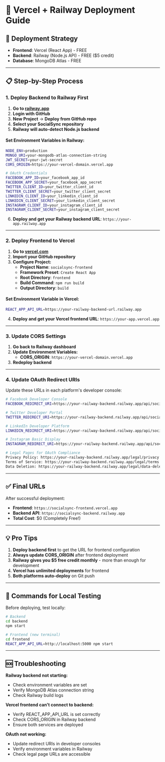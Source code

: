 # 🚀 Vercel + Railway Deployment Guide

## 🎯 **Deployment Strategy**
- **Frontend**: Vercel (React App) - FREE
- **Backend**: Railway (Node.js API) - FREE ($5 credit)
- **Database**: MongoDB Atlas - FREE

---

## 📋 **Step-by-Step Process**

### **1. Deploy Backend to Railway First**

1. **Go to [railway.app](https://railway.app)**
2. **Login with GitHub**
3. **New Project** → **Deploy from GitHub repo**
4. **Select your SocialSync repository**
5. **Railway will auto-detect Node.js backend**

#### **Set Environment Variables in Railway:**
```bash
NODE_ENV=production
MONGO_URI=your-mongodb-atlas-connection-string
JWT_SECRET=your-jwt-secret
CORS_ORIGIN=https://your-vercel-domain.vercel.app

# OAuth Credentials
FACEBOOK_APP_ID=your_facebook_app_id
FACEBOOK_APP_SECRET=your_facebook_app_secret
TWITTER_CLIENT_ID=your_twitter_client_id
TWITTER_CLIENT_SECRET=your_twitter_client_secret
LINKEDIN_CLIENT_ID=your_linkedin_client_id
LINKEDIN_CLIENT_SECRET=your_linkedin_client_secret
INSTAGRAM_CLIENT_ID=your_instagram_client_id
INSTAGRAM_CLIENT_SECRET=your_instagram_client_secret
```

6. **Deploy and get your Railway backend URL**: `https://your-app.railway.app`

---

### **2. Deploy Frontend to Vercel**

1. **Go to [vercel.com](https://vercel.com)**
2. **Import your GitHub repository**
3. **Configure Project:**
   - **Project Name**: `socialsync-frontend`
   - **Framework Preset**: `Create React App`
   - **Root Directory**: `frontend`
   - **Build Command**: `npm run build`
   - **Output Directory**: `build`

#### **Set Environment Variable in Vercel:**
```bash
REACT_APP_API_URL=https://your-railway-backend-url.railway.app
```

4. **Deploy and get your Vercel frontend URL**: `https://your-app.vercel.app`

---

### **3. Update CORS Settings**

1. **Go back to Railway dashboard**
2. **Update Environment Variables:**
   - **CORS_ORIGIN**: `https://your-vercel-domain.vercel.app`
3. **Redeploy backend**

---

### **4. Update OAuth Redirect URIs**

Update these URLs in each platform's developer console:

```bash
# Facebook Developer Console
FACEBOOK_REDIRECT_URI=https://your-railway-backend.railway.app/api/social/facebook/callback

# Twitter Developer Portal  
TWITTER_REDIRECT_URI=https://your-railway-backend.railway.app/api/social/twitter/callback

# LinkedIn Developer Platform
LINKEDIN_REDIRECT_URI=https://your-railway-backend.railway.app/api/social/linkedin/callback

# Instagram Basic Display
INSTAGRAM_REDIRECT_URI=https://your-railway-backend.railway.app/api/social/instagram/callback

# Legal Pages for OAuth Compliance
Privacy Policy: https://your-railway-backend.railway.app/legal/privacy
Terms of Service: https://your-railway-backend.railway.app/legal/terms
Data Deletion: https://your-railway-backend.railway.app/legal/data-deletion
```

---

## ✅ **Final URLs**

After successful deployment:
- **Frontend**: `https://socialsync-frontend.vercel.app`
- **Backend API**: `https://socialsync-backend.railway.app`
- **Total Cost**: $0 (Completely Free!)

---

## 💡 **Pro Tips**

1. **Deploy backend first** to get the URL for frontend configuration
2. **Always update CORS_ORIGIN** after frontend deployment
3. **Railway gives you $5 free credit monthly** - more than enough for development
4. **Vercel has unlimited deployments** for frontend
5. **Both platforms auto-deploy** on Git push

---

## 🔧 **Commands for Local Testing**

Before deploying, test locally:

```bash
# Backend
cd backend
npm start

# Frontend (new terminal)
cd frontend
REACT_APP_API_URL=http://localhost:5000 npm start
```

---

## 🆘 **Troubleshooting**

**Railway backend not starting:**
- Check environment variables are set
- Verify MongoDB Atlas connection string
- Check Railway build logs

**Vercel frontend can't connect to backend:**
- Verify REACT_APP_API_URL is set correctly
- Check CORS_ORIGIN in Railway backend
- Ensure both services are deployed

**OAuth not working:**
- Update redirect URIs in developer consoles
- Verify environment variables in Railway
- Check legal page URLs are accessible 